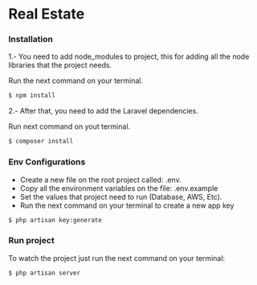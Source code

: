# Real Estate
### Installation

1.- You need to add node_modules to project, this for adding all the node libraries that the project needs.

Run the next command on your terminal.
```sh
$ npm install
```

2.- After that, you need to add the Laravel dependencies.

Run next command on yout terminal.
```sh
$ composer install
```

### Env Configurations

- Create a new file on the root project called: .env.
- Copy all the environment variables on the file: .env.example
- Set the values that project need to run (Database, AWS, Etc).
- Run the next command on your terminal to create a new app key

```sh
$ php artisan key:generate
```

### Run project

To watch the project just run the next command on your terminal:

```sh
$ php artisan server
```


